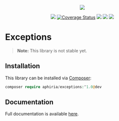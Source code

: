 <p align="center"><a href="https://www.aphiria.com" target="_blank" title="Aphiria"><img src="https://www.aphiria.com/images/aphiria-logo.svg"></a></p>

<p align="center">
<a href="https://travis-ci.com/aphiria/exceptions"><img src="https://travis-ci.com/aphiria/exceptions.svg?branch=master"></a>
<a href='https://coveralls.io/github/aphiria/exceptions?branch=master'><img src='https://coveralls.io/repos/github/aphiria/exceptions/badge.svg?branch=master' alt='Coverage Status' /></a>
<a href="https://packagist.org/packages/aphiria/exceptions"><img src="https://poser.pugx.org/aphiria/exceptions/v/stable.svg"></a>
<a href="https://packagist.org/packages/aphiria/exceptions"><img src="https://poser.pugx.org/aphiria/exceptions/v/unstable.svg"></a>
<a href="https://packagist.org/packages/aphiria/exceptions"><img src="https://poser.pugx.org/aphiria/exceptions/license.svg"></a>
</p>

# Exceptions

> **Note:** This library is not stable yet.

## Installation

This library can be installed via [Composer](https://getcomposer.org/download/):

```php
composer require aphiria/exceptions:^1.0@dev
```

## Documentation

Full documentation is available <a href="https://www.aphiria.com/docs/master/exception-handling.html" target="_blank">here</a>.
